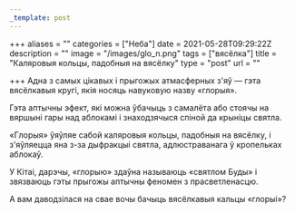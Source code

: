 ```yaml
---
_template: post
---
```





+++
aliases = ""
categories = ["Неба"]
date = 2021-05-28T09:29:22Z
description = ""
image = "/images/glo_n.png"
tags = ["вясёлка"]
title = "Каляровыя кольцы, падобныя на вясёлку"
type = "post"
url = ""

+++
Адна з самых цікавых і прыгожых атмасферных з'яў — гэта вясёлкавыя кругі, якія носяць навуковую назву «глорыя».  
  
Гэта аптычны эфект, які можна ўбачыць з самалёта або стоячы на ​​вяршыні гары над аблокамі і знаходзячыся спіной да крыніцы святла.  
  
«Глорыя» ўяўляе сабой каляровыя кольцы, падобныя на вясёлку, і з'яўляецца яна з-за дыфракцыі святла, адлюстраванага ў кропельках аблокаў.  
  
У Кітаі, дарэчы, «глорыю» здаўна называюць «святлом Буды» і звязваюць гэты прыгожы аптычны феномен з прасветленасцю.  
  
А вам даводзілася на свае вочы бачыць вясёлкавыя кальцы «глорыі»?
